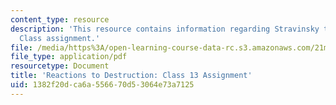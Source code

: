 ```yaml
---
content_type: resource
description: 'This resource contains information regarding Stravinsky to the present:
  Class assignment.'
file: /media/https%3A/open-learning-course-data-rc.s3.amazonaws.com/21m-260-stravinsky-to-the-present-spring-2016/1382f20dca6a556670d53064e73a7125_MIT21M_260S16_assn13.pdf
file_type: application/pdf
resourcetype: Document
title: 'Reactions to Destruction: Class 13 Assignment'
uid: 1382f20d-ca6a-5566-70d5-3064e73a7125
---
```

